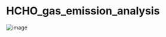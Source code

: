# HCHO_gas_emission_analysis
![image](https://github.com/Vihindi/HCHO_gas_emission_analysis/assets/108913016/8b02910b-d3a4-4b0d-b060-96a2b475da93)
